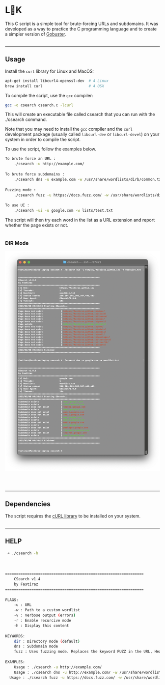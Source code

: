 #  L👀K

This C script is a simple tool for brute-forcing URLs and subdomains. It was developed as a way to practice the C programming language and to create a simpler version of [Gobuster](https://github.com/OJ/gobuster).
<br><br>

---

## Usage

Install the `curl` library for Linux and MacOS:

```bash
apt-get install libcurl4-openssl-dev  # 4 Linux
brew install curl                     # 4 OSX
```

To compile the script, use the `gcc` compiler:

```bash
gcc -o csearch csearch.c -lcurl
```

This will create an executable file called csearch that you can run with the ./csearch command.

Note that you may need to install the `gcc` compiler and the `curl` development package (usually called `libcurl-dev` or `libcurl-devel`) on your system in order to compile the script.

To use the script, follow the examples below.

```bash
To brute force an URL :
    ./csearch -u http://example.com/

To brute force subdomains :
    ./csearch dns -u example.com -w /usr/share/wordlists/dirb/common.txt

Fuzzing mode :
    ./csearch fuzz -u https://docs.fuzz.com/ -w /usr/share/wordlists/dirb/common.txt

To use UI :
    ./csearch -ui -u google.com -w lists/test.txt
```

The script will then try each word in the list as a URL extension and report whether the page exists or not.
<br><br>

### DIR Mode
![csearch](./img/csearch-dir-dns.png)

<br><br>

---

## Dependencies

The script requires the [cURL library](https://curl.haxx.se/) to be installed on your system.
<br><br>

---

## HELP

```bash
 ➜ ./csearch -h



===============================================================
	CSearch v1.4
	by Fastiraz
===============================================================

FLAGS:
	-u : URL
	-w : Path to a custom wordlist
	-v : Verbose output (errors)
	-r : Enable recurcive mode
	-h : Display this content

KEYWORDS:
	dir : Directory mode (default)
	dns : Subdomain mode
	fuzz : Uses fuzzing mode. Replaces the keyword FUZZ in the URL, Headers and the request body

EXAMPLES:
	Usage :	./csearch -u http://example.com/
	Usage :	./csearch dns -u http://example.com/ -w /usr/share/wordlist/dirb/big.txt -v
  Usage : ./csearch fuzz -u https://docs.fuzz.com/ -w /usr/share/wordlists/dirb/common.txt
```
